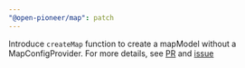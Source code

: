 ```yaml
---
"@open-pioneer/map": patch
---
```


Introduce `createMap` function to create a mapModel without a MapConfigProvider. For more details,
see [PR](https://github.com/open-pioneer/trails-openlayers-base-packages/pull/499)
and [issue](https://github.com/open-pioneer/trails-openlayers-base-packages/issues/483)
